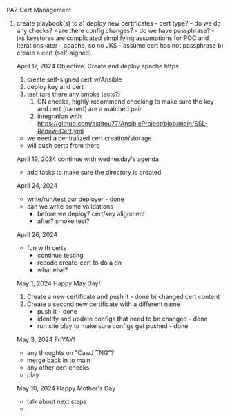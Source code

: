 PAZ Cert Management
1. create playbook(s) to
    a) deploy new certificates
        - cert type?
        - do we do any checks?
        - are there config changes?
        - do we have passphrase?
        - jks keystores are complicated
        simplifying assumptions for POC and iterations later
        - apache, so no JKS
        - assume cert has not passphrase
    b) create a cert (self-signed)

    April 17, 2024
    Objective: Create and deploy apache https
    1) create self-signed cert w/Ansible 
    2) deploy key and cert 
    3) test (are there any smoke tests?)
        1) CN checks, highly recommend checking to make sure the key and cert (named) are a matched pair
        2) integration with https://github.com/astitou77/AnsibleProject/blob/main/SSL-Renew-Cert.yml 

    - we need a centralized cert creation/storage
    - will push certs from there

    April 19, 2024
     continue with wednesday's agenda
     - add tasks to make sure the directory is created
  

    April 24, 2024
    - write/run/test our deployer - done
    - can we write some validations
        - before we deploy?
            cert/key alignment
        - after?
            smoke test?
    
    April 26, 2024
    - fun with certs
        - continue testing
        - recode create-cert to do a dn
        - what else?

    May 1, 2024 Happy May Day!
    
    1) Create a new certificate and push it - done
        b) changed cert content
    2) Create a second new certificate with a different name
        - push it - done
        - identify and update configs that need to be changed - done
        - run site play to make sure configs get pushed - done


    May 3, 2024 FriYAY! 
    - any thoughts on "CawJ TNG"?
    - merge back in to main
    - any other cert checks
    - play

    May 10, 2024 Happy Mother's Day
    - talk about next steps
    - 